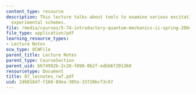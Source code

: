 ```yaml
---
content_type: resource
description: This lecture talks about tools to examine various excitation/detection
  experimental schemes.
file: /media/courses/5-74-introductory-quantum-mechanics-ii-spring-2004/2d6818d7f16889ea305a33720bcf3c67_07_lecnotes_rwf.pdf
file_type: application/pdf
learning_resource_types:
- Lecture Notes
ocw_type: OCWFile
parent_title: Lecture Notes
parent_type: CourseSection
parent_uid: b674992b-2c20-f098-062f-edbb6f201368
resourcetype: Document
title: 07_lecnotes_rwf.pdf
uid: 2d6818d7-f168-89ea-305a-33720bcf3c67
---
```

